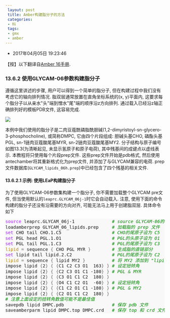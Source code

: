 ```yaml
---
 layout: post
 title: Amber构建脂分子的方法
 categories:
 - 科
 tags:
 - gmx
 - amber
---
```


- 2017年04月05日 19:23:46

【按】以下翻译自[Amber 16手册](http://ambermd.org/doc12/).

### 13.6.2 使用GLYCAM-06参数构建脂分子

遵循这里讲述的步骤, 用户可以得到一个简单的脂分子, 但在构建过程中我们没有考虑它的轴向排列情况. 脂双层通常放置在直角坐标系统的(x, y)平面内, 这要求每个脂分子以从亲水"头"端到憎水"尾"端的顺序沿z方向排列. 通过载入已经沿z轴正确排列好的模板PDB文件, 这容易完成.

![](https://jerkwin.github.io/pic/2016/amber16_13.3.png)

本例中我们使用的脂分子是二肉豆蔻酰磷脂酰胆碱(1,2-dimyristoyl-sn-glycero-3-phosphocholine), 或简称DMPC, 它由四个片段组成: 胆碱头基CHO, 磷酯头基PGL, sn-1链肉豆蔻酸尾基MYR, sn-2链肉豆蔻酸尾基MY2. 分子结构与原子编号如图13.3(为清晰起见, 未显示氢原子和原子电荷), 其中残基间的成键点以虚线表示. 本教程将只使用每个片段prep文件. 这些prep文件开始是pdb格式, 然后使用antechamber将其重新格式化为prep文件, 并添加了与GLYCAM兼容的电荷. prep文件数据库(`GLYCAM_lipids_06h.prep`)中已经包含了四个残基的相关文件.

#### 13.6.2.1 示例: 使用LEaP构建脂分子

为了使用GLYCAM-06参数集构建一个脂分子, 你不需要加载整个GLYCAM pre文件, 但当使用默认的`leaprc.GLYCAM_06j-1`时它会自动载入. 注意, 使用下面的命令构建的脂分子还没有沿需要的方向对齐, 可能无法马上用于创建脂双层. 具体命令如下

<div class="highlight" style="background: #f8f8f8"><pre style="line-height: 125%"><span></span><span style="color: #AA22FF">source</span><span style="color: #bbbbbb"> </span>leaprc.GLYCAM_06j-1<span style="color: #bbbbbb">              </span><span style="color: #008800; font-style: italic">#</span><span style="color: #bbbbbb"> </span><span style="color: #008800; font-style: italic">source</span><span style="color: #bbbbbb"> </span><span style="color: #008800; font-style: italic">GLYCAM-06的</span><span style="color: #bbbbbb"> </span><span style="color: #008800; font-style: italic">leaprc</span><span style="color: #bbbbbb"> </span><span style="color: #008800; font-style: italic">文件</span><span style="color: #bbbbbb"> </span>
loadamberprep<span style="color: #bbbbbb"> </span>GLYCAM_06_lipids.prep<span style="color: #bbbbbb">     </span><span style="color: #008800; font-style: italic">#</span><span style="color: #bbbbbb"> </span><span style="color: #008800; font-style: italic">加载脂的</span><span style="color: #bbbbbb"> </span><span style="color: #008800; font-style: italic">prep</span><span style="color: #bbbbbb"> </span><span style="color: #008800; font-style: italic">文件</span><span style="color: #bbbbbb"></span>
<span style="color: #AA22FF">set</span><span style="color: #bbbbbb"> </span>CHO<span style="color: #bbbbbb"> </span>tail<span style="color: #bbbbbb"> </span>CHO.1.C5<span style="color: #bbbbbb">                   </span><span style="color: #008800; font-style: italic">#</span><span style="color: #bbbbbb"> </span><span style="color: #008800; font-style: italic">CHO的尾原子设为</span><span style="color: #bbbbbb"> </span><span style="color: #008800; font-style: italic">C5</span><span style="color: #bbbbbb"></span>
<span style="color: #AA22FF">set</span><span style="color: #bbbbbb"> </span>PGL<span style="color: #bbbbbb"> </span>head<span style="color: #bbbbbb"> </span>PGL.1.O1<span style="color: #bbbbbb">                   </span><span style="color: #008800; font-style: italic">#</span><span style="color: #bbbbbb"> </span><span style="color: #008800; font-style: italic">PGL的头原子设为</span><span style="color: #bbbbbb"> </span><span style="color: #008800; font-style: italic">O1</span><span style="color: #bbbbbb"></span>
<span style="color: #AA22FF">set</span><span style="color: #bbbbbb"> </span>PGL<span style="color: #bbbbbb"> </span>tail<span style="color: #bbbbbb"> </span>PGL.1.C3<span style="color: #bbbbbb">                   </span><span style="color: #008800; font-style: italic">#</span><span style="color: #bbbbbb"> </span><span style="color: #008800; font-style: italic">PGL的尾原子设为</span><span style="color: #bbbbbb"> </span><span style="color: #008800; font-style: italic">C3</span><span style="color: #bbbbbb"></span>
<span style="color: #B8860B">lipid</span><span style="color: #bbbbbb"> </span><span style="color: #666666">=</span><span style="color: #bbbbbb"> </span>sequence<span style="color: #bbbbbb"> </span><span style="color: #666666">{</span><span style="color: #bbbbbb"> </span>CHO<span style="color: #bbbbbb"> </span>PGL<span style="color: #bbbbbb"> </span>MYR<span style="color: #bbbbbb"> </span><span style="color: #666666">}</span><span style="color: #bbbbbb">        </span><span style="color: #008800; font-style: italic">#</span><span style="color: #bbbbbb"> </span><span style="color: #008800; font-style: italic">生成脂的直链部分</span><span style="color: #bbbbbb"></span>
<span style="color: #AA22FF">set</span><span style="color: #bbbbbb"> </span>lipid<span style="color: #bbbbbb"> </span>tail<span style="color: #bbbbbb"> </span>lipid.2.C2<span style="color: #bbbbbb">               </span><span style="color: #008800; font-style: italic">#</span><span style="color: #bbbbbb"> </span><span style="color: #008800; font-style: italic">PGL的尾原子设为</span><span style="color: #bbbbbb"> </span><span style="color: #008800; font-style: italic">C2</span><span style="color: #bbbbbb"></span>
<span style="color: #B8860B">lipid</span><span style="color: #bbbbbb"> </span><span style="color: #666666">=</span><span style="color: #bbbbbb"> </span>sequence<span style="color: #bbbbbb"> </span><span style="color: #666666">{</span><span style="color: #bbbbbb"> </span>lipid<span style="color: #bbbbbb"> </span>MY2<span style="color: #bbbbbb"> </span><span style="color: #666666">}</span><span style="color: #bbbbbb">          </span><span style="color: #008800; font-style: italic">#</span><span style="color: #bbbbbb"> </span><span style="color: #008800; font-style: italic">将</span><span style="color: #bbbbbb"> </span><span style="color: #008800; font-style: italic">MY2</span><span style="color: #bbbbbb"> </span><span style="color: #008800; font-style: italic">添加到</span><span style="color: #bbbbbb"> </span><span style="color: #008800; font-style: italic">&quot;lipid&quot;</span><span style="color: #bbbbbb"> </span><span style="color: #008800; font-style: italic">部分</span><span style="color: #bbbbbb"></span>
impose<span style="color: #bbbbbb"> </span>lipid<span style="color: #bbbbbb"> </span><span style="color: #666666">{</span>2<span style="color: #666666">}</span><span style="color: #bbbbbb"> </span><span style="color: #666666">{</span><span style="color: #bbbbbb"> </span><span style="color: #666666">{</span>C1<span style="color: #bbbbbb"> </span>C2<span style="color: #bbbbbb"> </span>C3<span style="color: #bbbbbb"> </span>O1<span style="color: #bbbbbb">  </span>163<span style="color: #666666">}</span><span style="color: #bbbbbb"> </span><span style="color: #666666">}</span><span style="color: #bbbbbb"> </span><span style="color: #008800; font-style: italic">#</span><span style="color: #bbbbbb"> </span><span style="color: #008800; font-style: italic">设定扭转角</span><span style="color: #bbbbbb"></span>
impose<span style="color: #bbbbbb"> </span>lipid<span style="color: #bbbbbb"> </span><span style="color: #666666">{</span>2<span style="color: #666666">}</span><span style="color: #bbbbbb"> </span><span style="color: #666666">{</span><span style="color: #bbbbbb"> </span><span style="color: #666666">{</span>C2<span style="color: #bbbbbb"> </span>C3<span style="color: #bbbbbb"> </span>O1<span style="color: #bbbbbb"> </span>C1<span style="color: #bbbbbb"> </span>-180<span style="color: #666666">}</span><span style="color: #bbbbbb"> </span><span style="color: #666666">}</span><span style="color: #bbbbbb"> </span><span style="color: #008800; font-style: italic">#</span><span style="color: #bbbbbb"> </span><span style="color: #008800; font-style: italic">PGL</span><span style="color: #bbbbbb"> </span><span style="color: #008800; font-style: italic">&amp;</span><span style="color: #bbbbbb"> </span><span style="color: #008800; font-style: italic">MYR</span><span style="color: #bbbbbb"></span>
impose<span style="color: #bbbbbb"> </span>lipid<span style="color: #bbbbbb"> </span><span style="color: #666666">{</span>2<span style="color: #666666">}</span><span style="color: #bbbbbb"> </span><span style="color: #666666">{</span><span style="color: #bbbbbb"> </span><span style="color: #666666">{</span>C3<span style="color: #bbbbbb"> </span>O1<span style="color: #bbbbbb"> </span>C1<span style="color: #bbbbbb"> </span>C2<span style="color: #bbbbbb">  </span>180<span style="color: #666666">}</span><span style="color: #bbbbbb"> </span><span style="color: #666666">}</span><span style="color: #bbbbbb"></span>
impose<span style="color: #bbbbbb"> </span>lipid<span style="color: #bbbbbb"> </span><span style="color: #666666">{</span>2<span style="color: #666666">}</span><span style="color: #bbbbbb"> </span><span style="color: #666666">{</span><span style="color: #bbbbbb"> </span><span style="color: #666666">{</span>O4<span style="color: #bbbbbb"> </span>C1<span style="color: #bbbbbb"> </span>C2<span style="color: #bbbbbb"> </span>O1<span style="color: #bbbbbb">  </span>-60<span style="color: #666666">}</span><span style="color: #bbbbbb"> </span><span style="color: #666666">}</span><span style="color: #bbbbbb"> </span><span style="color: #008800; font-style: italic">#</span><span style="color: #bbbbbb"> </span><span style="color: #008800; font-style: italic">设定扭转角</span><span style="color: #bbbbbb"></span>
impose<span style="color: #bbbbbb"> </span>lipid<span style="color: #bbbbbb"> </span><span style="color: #666666">{</span>2<span style="color: #666666">}</span><span style="color: #bbbbbb"> </span><span style="color: #666666">{</span><span style="color: #bbbbbb"> </span><span style="color: #666666">{</span>C1<span style="color: #bbbbbb"> </span>C2<span style="color: #bbbbbb"> </span>O1<span style="color: #bbbbbb"> </span>C1<span style="color: #bbbbbb"> </span>-180<span style="color: #666666">}</span><span style="color: #bbbbbb"> </span><span style="color: #666666">}</span><span style="color: #bbbbbb"> </span><span style="color: #008800; font-style: italic">#</span><span style="color: #bbbbbb"> </span><span style="color: #008800; font-style: italic">PGL</span><span style="color: #bbbbbb"> </span><span style="color: #008800; font-style: italic">&amp;</span><span style="color: #bbbbbb"> </span><span style="color: #008800; font-style: italic">MY2</span><span style="color: #bbbbbb"></span>
impose<span style="color: #bbbbbb"> </span>lipid<span style="color: #bbbbbb"> </span><span style="color: #666666">{</span>2<span style="color: #666666">}</span><span style="color: #bbbbbb"> </span><span style="color: #666666">{</span><span style="color: #bbbbbb"> </span><span style="color: #666666">{</span>C2<span style="color: #bbbbbb"> </span>O1<span style="color: #bbbbbb"> </span>C1<span style="color: #bbbbbb"> </span>C2<span style="color: #bbbbbb">  </span>180<span style="color: #666666">}</span><span style="color: #bbbbbb"> </span><span style="color: #666666">}</span><span style="color: #bbbbbb"></span>
<span style="color: #008800; font-style: italic">#</span><span style="color: #bbbbbb"> </span><span style="color: #008800; font-style: italic">注意上面设定的扭转角数值可能不是最佳值</span><span style="color: #bbbbbb"></span>
savepdb<span style="color: #bbbbbb"> </span>lipid<span style="color: #bbbbbb"> </span>DMPC.pdb<span style="color: #bbbbbb">                  </span><span style="color: #008800; font-style: italic">#</span><span style="color: #bbbbbb"> </span><span style="color: #008800; font-style: italic">保存</span><span style="color: #bbbbbb"> </span><span style="color: #008800; font-style: italic">pdb</span><span style="color: #bbbbbb"> </span><span style="color: #008800; font-style: italic">文件</span><span style="color: #bbbbbb"></span>
saveamberparm<span style="color: #bbbbbb"> </span>lipid<span style="color: #bbbbbb"> </span>DMPC.top<span style="color: #bbbbbb"> </span>DMPC.crd<span style="color: #bbbbbb">   </span><span style="color: #008800; font-style: italic">#</span><span style="color: #bbbbbb"> </span><span style="color: #008800; font-style: italic">保存</span><span style="color: #bbbbbb"> </span><span style="color: #008800; font-style: italic">top</span><span style="color: #bbbbbb"> </span><span style="color: #008800; font-style: italic">和</span><span style="color: #bbbbbb"> </span><span style="color: #008800; font-style: italic">crd</span><span style="color: #bbbbbb"> </span><span style="color: #008800; font-style: italic">文件</span><span style="color: #bbbbbb"></span>
</pre></div>
